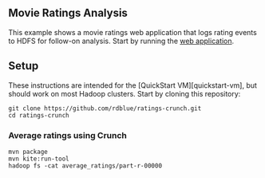 ## Movie Ratings Analysis

This example shows a movie ratings web application that logs rating events to
HDFS for follow-on analysis. Start by running the [web application][ratings-app].

[ratings-app]: https://github.com/rdblue/ratings-app

## Setup

These instructions are intended for the [QuickStart VM][quickstart-vm], but
should work on most Hadoop clusters. Start by cloning this repository:

```
git clone https://github.com/rdblue/ratings-crunch.git
cd ratings-crunch
```

### Average ratings using Crunch

```
mvn package
mvn kite:run-tool
hadoop fs -cat average_ratings/part-r-00000
```


